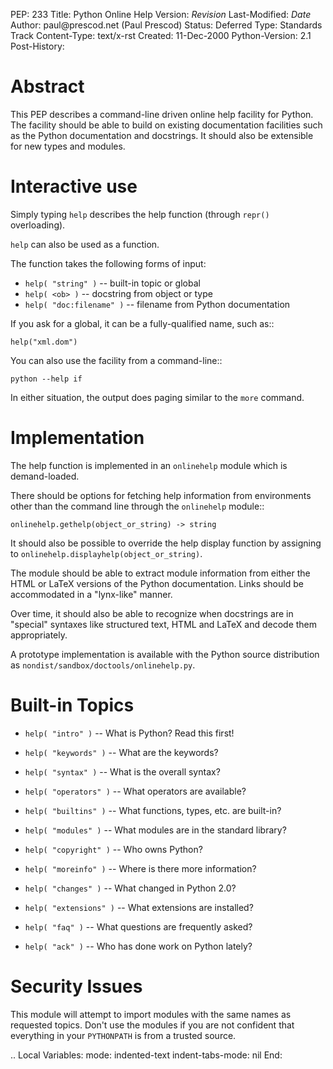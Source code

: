 PEP: 233 Title: Python Online Help Version: $Revision$ Last-Modified:
$Date$ Author: paul\@prescod.net (Paul Prescod) Status: Deferred Type:
Standards Track Content-Type: text/x-rst Created: 11-Dec-2000
Python-Version: 2.1 Post-History:

Abstract
========

This PEP describes a command-line driven online help facility for
Python. The facility should be able to build on existing documentation
facilities such as the Python documentation and docstrings. It should
also be extensible for new types and modules.

Interactive use
===============

Simply typing `help` describes the help function (through `repr()`
overloading).

`help` can also be used as a function.

The function takes the following forms of input:

-   `help( "string" )` -- built-in topic or global
-   `help( <ob> )` -- docstring from object or type
-   `help( "doc:filename" )` -- filename from Python documentation

If you ask for a global, it can be a fully-qualified name, such as::

    help("xml.dom")

You can also use the facility from a command-line::

    python --help if

In either situation, the output does paging similar to the `more`
command.

Implementation
==============

The help function is implemented in an `onlinehelp` module which is
demand-loaded.

There should be options for fetching help information from environments
other than the command line through the `onlinehelp` module::

    onlinehelp.gethelp(object_or_string) -> string

It should also be possible to override the help display function by
assigning to `onlinehelp.displayhelp(object_or_string)`.

The module should be able to extract module information from either the
HTML or LaTeX versions of the Python documentation. Links should be
accommodated in a "lynx-like" manner.

Over time, it should also be able to recognize when docstrings are in
"special" syntaxes like structured text, HTML and LaTeX and decode them
appropriately.

A prototype implementation is available with the Python source
distribution as `nondist/sandbox/doctools/onlinehelp.py`.

Built-in Topics
===============

-   `help( "intro" )` -- What is Python? Read this first!

-   `help( "keywords" )` -- What are the keywords?

-   `help( "syntax" )` -- What is the overall syntax?

-   `help( "operators" )` -- What operators are available?

-   `help( "builtins" )` -- What functions, types, etc. are built-in?

-   `help( "modules" )` -- What modules are in the standard library?

-   `help( "copyright" )` -- Who owns Python?

-   `help( "moreinfo" )` -- Where is there more information?

-   `help( "changes" )` -- What changed in Python 2.0?

-   `help( "extensions" )` -- What extensions are installed?

-   `help( "faq" )` -- What questions are frequently asked?

-   `help( "ack" )` -- Who has done work on Python lately?

Security Issues
===============

This module will attempt to import modules with the same names as
requested topics. Don't use the modules if you are not confident that
everything in your `PYTHONPATH` is from a trusted source.

.. Local Variables: mode: indented-text indent-tabs-mode: nil End:
